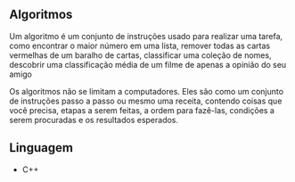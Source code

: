 ## Algoritmos

Um algoritmo é um conjunto de instruções usado para realizar uma tarefa, como encontrar o maior número em uma lista, remover todas as cartas vermelhas de um baralho de cartas, classificar uma coleção de nomes, descobrir uma classificação média de um filme de apenas a opinião do seu amigo

Os algoritmos não se limitam a computadores. Eles são como um conjunto de instruções passo a passo ou mesmo uma receita, contendo coisas que você precisa, etapas a serem feitas, a ordem para fazê-las, condições a serem procuradas e os resultados esperados.

## Linguagem

- C++
